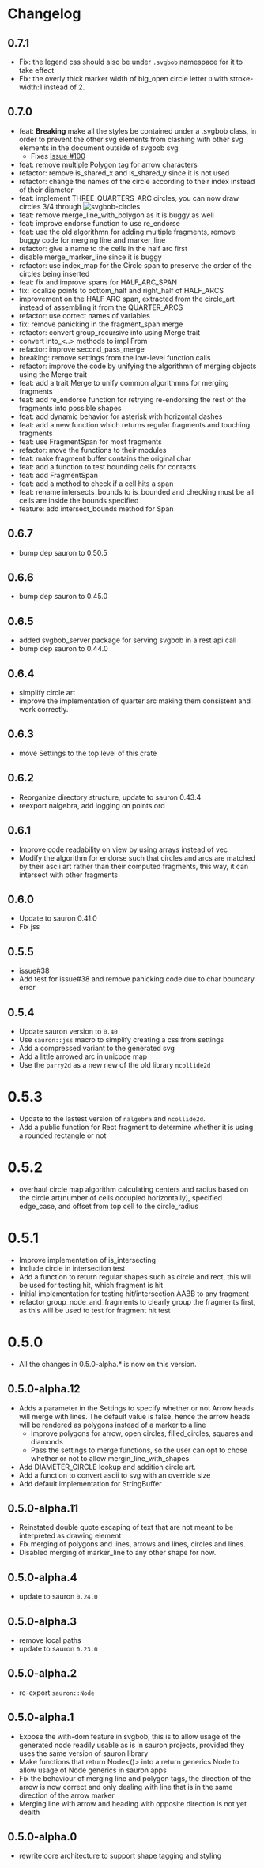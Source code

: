 # Changelog

## 0.7.1
- Fix: the legend css should also be under `.svgbob` namespace for it to take effect
- Fix: the overly thick marker width of big_open circle letter `O` with stroke-width:1 instead of 2.

## 0.7.0
- feat: **Breaking** make all the styles be contained under a .svgbob class, in order to prevent the other svg elements from clashing with other svg elements in the document outside of svgbob svg
   - Fixes [Issue #100](https://github.com/ivanceras/svgbob/issues/100)
- feat: remove multiple Polygon tag for arrow characters
- refactor: remove is_shared_x and is_shared_y since it is not used
- refactor: change the names of the circle according to their index instead of their diameter
- feat: implement THREE_QUARTERS_ARC circles, you can now draw circles 3/4 through
   ![svgbob-circles](https://user-images.githubusercontent.com/7972655/232184480-b20bc2c3-10f7-4467-8598-ef497122e3c9.png)
- feat: remove merge_line_with_polygon as it is buggy as well
- feat: improve endorse function to use re_endorse
- feat: use the old algorithmn for adding multiple fragments, remove buggy code for merging line and marker_line
- refactor: give a name to the cells in the half arc first
- disable merge_marker_line since it is buggy
- refactor: use index_map for the Circle span to preserve the order of the circles being inserted
- feat: fix and improve spans for HALF_ARC_SPAN
- fix: localize points to bottom_half and right_half of HALF_ARCS
- improvement on the HALF ARC span, extracted from the circle_art instead of assembling it from the QUARTER_ARCS
- refactor: use correct names of variables
- fix: remove panicking in the fragment_span merge
- refactor: convert group_recursive into using Merge trait
- convert into_<..> methods to impl From
- refactor: improve second_pass_merge
- breaking: remove settings from the low-level function calls
- refactor: improve the code by unifying the algorithmn of merging objects using the Merge trait
- feat: add a trait Merge to unify common algorithmns for merging fragments
- feat: add re_endorse function for retrying re-endorsing the rest of the fragments into possible shapes
- feat: add dynamic behavior for asterisk with horizontal dashes
- feat: add a new function which returns regular fragments and touching fragments
- feat: use FragmentSpan for most fragments
- refactor: move the functions to their modules
- feat: make fragment buffer contains the original char
- feat: add a function to test bounding cells for contacts
- feat: add FragmentSpan
- feat: add a method to check if a cell hits a span
- feat: rename intersects_bounds to is_bounded and checking must be all cells are inside the bounds specified
- feature: add intersect_bounds method for Span

## 0.6.7
- bump dep sauron to 0.50.5

## 0.6.6
- bump dep sauron to 0.45.0

## 0.6.5
- added svgbob_server package for serving svgbob in a rest api call
- bump dep sauron to 0.44.0

## 0.6.4

- simplify circle art
- improve the implementation of quarter arc making them consistent and work correctly.

## 0.6.3
- move Settings to the top level of this crate

## 0.6.2
- Reorganize directory structure, update to sauron 0.43.4
- reexport nalgebra, add logging on points ord

## 0.6.1
- Improve code readability on view by using arrays instead of vec
- Modify the algorithm for endorse such that circles and arcs are matched by their ascii art rather than their computed fragments, this way, it can intersect with other fragments

## 0.6.0
- Update to sauron 0.41.0
- Fix jss
## 0.5.5
- issue#38
- Add test for issue#38 and remove panicking code due to char boundary error

## 0.5.4
- Update sauron version to `0.40`
- Use `sauron::jss` macro to simplify creating a css from settings
- Add a compressed variant to the generated svg
- Add a little arrowed arc in unicode map
- Use the `parry2d` as a new new of the old library `ncollide2d`

# 0.5.3
- Update to the lastest version of `nalgebra` and `ncollide2d`.
- Add a public function for Rect fragment to determine whether it is using a rounded rectangle or not

# 0.5.2
- overhaul circle map algorithm calculating centers and radius based on the circle art(number of cells occupied horizontally), specified edge_case, and offset from top cell to the circle_radius

# 0.5.1
- Improve implementation of is_intersecting
- Include circle in intersection test
- Add a function to return regular shapes such as circle and rect, this will be used for testing hit, which fragment is hit
- Initial implementation for testing hit/intersection AABB to any fragment
- refactor group_node_and_fragments to clearly group the fragments first, as this will be used to test for fragment hit test

# 0.5.0
- All the changes in 0.5.0-alpha.* is now on this version.

## 0.5.0-alpha.12
- Adds a parameter in the Settings to specify whether or not Arrow heads will merge with lines. The default value is false, hence the arrow heads will be rendered as polygons instead of a marker to a line
    - Improve polygons for arrow, open circles, filled_circles, squares and diamonds
    - Pass the settings to merge functions, so the user can opt to chose whether or not to allow mergin_line_with_shapes
- Add DIAMETER_CIRCLE lookup and addition circle art.
- Add a function to convert ascii to svg with an override size
- Add default implementation for StringBuffer

## 0.5.0-alpha.11
- Reinstated double quote escaping of text that are not meant to be interpreted as drawing element
- Fix merging of polygons and lines, arrows and lines, circles and lines.
- Disabled merging of marker_line to any other shape for now.

## 0.5.0-alpha.4
- update to sauron `0.24.0`

## 0.5.0-alpha.3
- remove local paths
- update to sauron `0.23.0`

## 0.5.0-alpha.2
-  re-export `sauron::Node`

## 0.5.0-alpha.1
- Expose the with-dom feature in svgbob, this is to allow usage of the generated node readily usable as is in sauron projects, provided they uses the same version of sauron library
- Make functions that return Node<()> into a return generics Node<MSG> to allow usage of Node<MSG> generics in sauron apps
- Fix the behaviour of merging line and polygon tags, the direction of the arrow is now correct and only dealing with line that is in the same direction of the arrow marker
- Merging line with arrow and heading with opposite direction is not yet dealth

## 0.5.0-alpha.0
- rewrite core architecture to support shape tagging and styling
